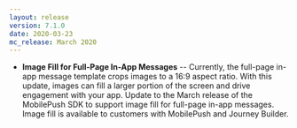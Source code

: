 ```yaml
---
layout: release
version: 7.1.0
date: 2020-03-23
mc_release: March 2020
---
```


* **Image Fill for Full-Page In-App Messages** -- Currently, the full-page in-app message template crops images to a 16:9 aspect ratio. With this update, images can fill a larger portion of the screen and drive engagement with your app. Update to the March release of the MobilePush SDK to support image fill for full-page in-app messages. Image fill is available to customers with MobilePush and Journey Builder.
